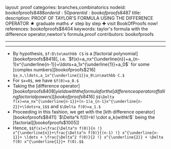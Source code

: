 layout: proof
categories: branches,combinatorics
nodeid: bookofproofs$8488
orderid: 50
parentid: bookofproofs$8487
title: 
description: PROOF OF TAYLOR'S FORMULA USING THE DIFFERENCE OPERATOR &#9733; graduate maths &#10004; step by step &#10010; visit BookOfProofs now!
references: bookofproofs$8404
keywords: taylor's formula with the difference operator,newton's formula,proof
contributors: bookofproofs

---


---

* By hypothesis, `$f:D\to\mathbb C$` is a [factorial polynomial][bookofproofs$8418], i.e. `$f(x)=a_nx^{\underline{n}}+a_{n-1}x^{\underline{n-1}}+\ldots+a_1x^{\underline{1}}+a_0$` for some [complex numbers][bookofproofs$216] `$a_n,\ldots,a_1x^{\underline{1}}a_0\in\mathbb C.$` 
* For `$x=0$`, we have `$f(0)=a_0.$` 
* Taking the [difference operator][bookofproofs$8408] yields with the formula for the [difference operator of falling factorial powers][bookofproofs$8416] `$$\Delta f(x)=na_nx^{\underline{n-1}}+(n-1)a_{n-1}x^{\underline{n-2}}+\ldots+a_1$$` and `$\Delta f(0)=a_1.$` 
* Proceeding in this fashion, we get with the [kth difference operator][bookofproofs$8411] `$\Delta^k f(0)=k! \cdot a_k$` (with `$k!$` being the [factorial][bookofproofs$1005])
* Hence, 
`$$f(x)=\frac{\Delta^n f(0)}{n !} x^{\underline{n}}+\frac{\Delta^n f(0)}{(n-1) !} x^{\underline{n-1}}+ \ldots + \frac{\Delta^2 f(0)}{2 !} x^{\underline{2}} + \Delta f(0) x^{\underline{1}}+ f(0).$$`

